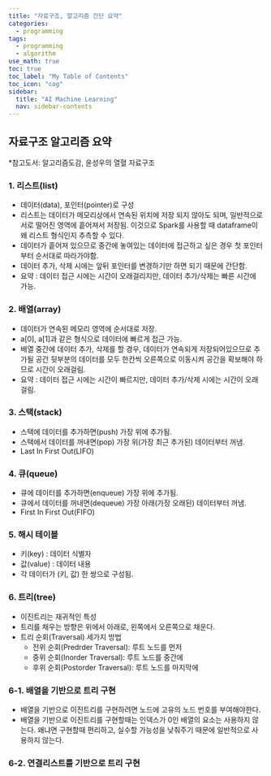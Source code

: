 ```yaml
---
title: "자료구조, 알고리즘 간단 요약" 
categories:
  - programming
tags:
  - programming
  - algorithm
use_math: true
toc: true
toc_label: "My Table of Contents"
toc_icon: "cog"
sidebar:
  title: "AI Machine Learning"
  nav: sidebar-contents
---
```


## 자료구조 알고리즘 요약

*참고도서: 알고리즘도감, 윤성우의 열혈 자료구조

### 1. 리스트(list)

* 데이터(data), 포인터(pointer)로 구성
* 리스트는 데이터가 메모리상에서 연속된 위치에 저장 되지 않아도 되며, 일반적으로 서로 떨어진 영역에 흩어져서 저장됨. 
이것으로 Spark를 사용할 때 dataframe이 왜 리스트 형식인지 추측할 수 있다. 
* 데이터가 흩어져 있으므로 중간에 놓여있는 데이터에 접근하고 싶은 경우 첫 포인터부터 순서대로 따라가야함.
* 데이터 추가, 삭제 시에는 앞뒤 포인터를 변경하기만 하면 되기 때문에 간단함.
* 요약 : 데이터 접근 시에는 시간이 오래걸리지만, 데이터 추가/삭제는 빠른 시간에 가능.

### 2. 배열(array)

* 데이터가 연속된 메모리 영역에 순서대로 저장.
* a[0], a[1]과 같은 형식으로 데이터에 빠르게 접근 가능.
* 배열 중간에 데이터 추가, 삭제를 할 경우, 데이터가 연속되게 저장되어있으므로 추가될 공간 뒷부분의 데이터를 모두 한칸씩 오른쪽으로 이동시켜 공간을 확보해야 하므로 시간이 오래걸림.
* 요약 : 데이터 접근 시에는 시간이 빠르지만, 데이터 추가/삭제 시에는 시간이 오래걸림.

### 3. 스택(stack)

* 스택에 데이터를 추가하면(push) 가장 위에 추가됨.
* 스택에서 데이터를 꺼내면(pop) 가장 위(가장 최근 추가된) 데이터부터 꺼냄.
* Last In First Out(LIFO)

### 4. 큐(queue)

* 큐에 데이터를 추가하면(enqueue) 가장 위에 추가됨.
* 큐에서 데이터를 꺼내면(dequeue) 가장 아래(가장 오래된) 데이터부터 꺼냄.
* First In First Out(FIFO)

### 5. 해시 테이블

* 키(key) : 데이터 식별자
* 값(value) : 데이터 내용
* 각 데이터가 (키, 값) 한 쌍으로 구성됨.  

### 6. 트리(tree)

* 이진트리는 재귀적인 특성
* 트리를 채우는 방향은 위에서 아래로, 왼쪽에서 오른쪽으로 채운다.
* 트리 순회(Traversal) 세가지 방법
    * 전위 순회(Predrder Traversal): 루트 노드를 먼저
    * 중위 순회(Inorder Traversal): 루트 노드를 중간에
    * 후위 순회(Postorder Traversal): 루트 노드를 마지막에

### 6-1. 배열을 기반으로 트리 구현
* 배열을 기반으로 이진트리를 구현하려면 노드에 고유의 노드 번호를 부여해야한다. 
* 배열을 기반으로 이진트리를 구현할때는 인덱스가 0인 배열의 요소는 사용하지 않는다. 왜냐면 구현할때 편리하고, 
실수할 가능성을 낮춰주기 때문에 일반적으로 사용하지 않는다. 

### 6-2. 연결리스트를 기반으로 트리 구현


